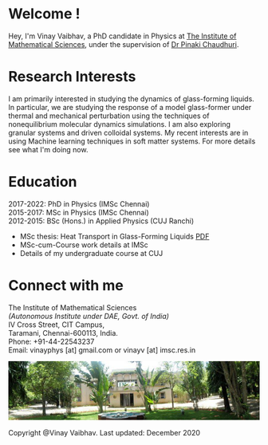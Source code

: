# Welcome !

Hey, I'm Vinay Vaibhav, a PhD candidate in Physics at <a href="https://www.imsc.res.in">The Institute of Mathematical Sciences</a>, under the supervision of <a href="https://www.imsc.res.in/pinaki_chaudhuri">Dr Pinaki Chaudhuri</a>.

# Research Interests
I am primarily interested in studying the dynamics of glass-forming liquids. In particular, we are studying the response of a model glass-former under thermal and mechanical perturbation using the techniques of nonequilibrium molecular dynamics simulations. I am also exploring granular systems and driven colloidal systems. My recent interests are in using Machine learning techniques in soft matter systems. For more details see what I'm doing now.

<!---
<img src="images/blj.gif" width = "900">
-->

# Education
2017-2022:	  PhD in Physics (IMSc Chennai)  
2015-2017:	  MSc in Physics (IMSc Chennai)  
2012-2015:	  BSc (Hons.) in Applied Physics (CUJ Ranchi)

* MSc thesis: Heat Transport in Glass-Forming Liquids <a href="https://github.com/vinayphys/vinayphys.github.io/blob/master/files/masterThesis_vinayVaibhav.pdf">PDF</a>  
* MSc-cum-Course work details at IMSc    
* Details of my undergraduate course at CUJ

# Connect with me
The Institute of Mathematical Sciences  
*(Autonomous Institute under DAE, Govt. of India)*  
IV Cross Street, CIT Campus,  
Taramani, Chennai-600113, India.  
Phone: +91-44-22543237  
Email: vinayphys [at] gmail.com or vinayv [at] imsc.res.in

<img src="images/imsc.jpg" width = "900">

Copyright @Vinay Vaibhav.   Last updated: December 2020
